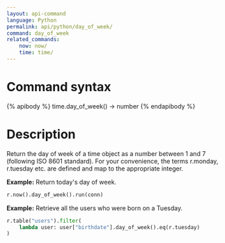 ```yaml
---
layout: api-command
language: Python
permalink: api/python/day_of_week/
command: day_of_week
related_commands:
    now: now/
    time: time/
---
```


# Command syntax #

{% apibody %}
time.day_of_week() &rarr; number
{% endapibody %}

# Description #


Return the day of week of a time object as a number between 1 and 7 (following ISO 8601 standard). For your convenience, the terms r.monday, r.tuesday etc. are defined and map to the appropriate integer.

__Example:__ Return today's day of week.

```py
r.now().day_of_week().run(conn)
```

__Example:__ Retrieve all the users who were born on a Tuesday.

```py
r.table("users").filter(
    lambda user: user["birthdate"].day_of_week().eq(r.tuesday)
)
```
